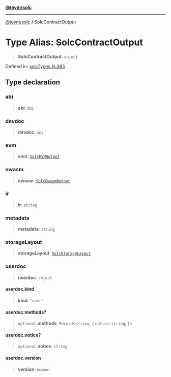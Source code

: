[**@tevm/solc**](../README.md)

***

[@tevm/solc](../globals.md) / SolcContractOutput

# Type Alias: SolcContractOutput

> **SolcContractOutput**: `object`

Defined in: [solcTypes.ts:395](https://github.com/evmts/tevm-monorepo/blob/main/bundler-packages/solc/src/solcTypes.ts#L395)

## Type declaration

### abi

> **abi**: `Abi`

### devdoc

> **devdoc**: `any`

### evm

> **evm**: [`SolcEVMOutput`](SolcEVMOutput.md)

### ewasm

> **ewasm**: [`SolcEwasmOutput`](SolcEwasmOutput.md)

### ir

> **ir**: `string`

### metadata

> **metadata**: `string`

### storageLayout

> **storageLayout**: [`SolcStorageLayout`](SolcStorageLayout.md)

### userdoc

> **userdoc**: `object`

#### userdoc.kind

> **kind**: `"user"`

#### userdoc.methods?

> `optional` **methods**: `Record`\<`string`, \{ `notice`: `string`; \}\>

#### userdoc.notice?

> `optional` **notice**: `string`

#### userdoc.version

> **version**: `number`
